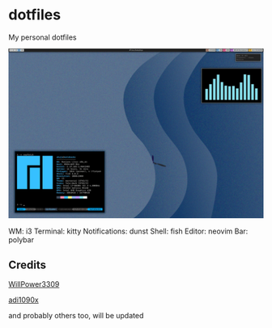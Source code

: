 # dotfiles
My personal dotfiles

![Screenshot](https://github.com/origamiman72/dotfiles/blob/master/Screenshot.jpg)

WM: i3
Terminal: kitty
Notifications: dunst
Shell: fish
Editor: neovim
Bar: polybar

## Credits
[WillPower3309](https://github.com/WillPower3309/awesome-dotfiles)

[adi1090x](https://github.com/adi1090x/polybar-themes)

and probably others too, will be updated
